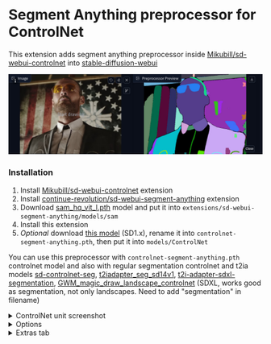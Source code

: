 # Segment Anything preprocessor for ControlNet

This extension adds segment anything preprocessor inside [Mikubill/sd-webui-controlnet](https://github.com/Mikubill/sd-webui-controlnet) into [stable-diffusion-webui](https://github.com/AUTOMATIC1111/stable-diffusion-webui)

![](images/preview.jpg)

### Installation

1. Install [Mikubill/sd-webui-controlnet](https://github.com/Mikubill/sd-webui-controlnet) extension
1. Install [continue-revolution/sd-webui-segment-anything](https://github.com/continue-revolution/sd-webui-segment-anything) extension
1. Download [sam_hq_vit_l.pth](https://huggingface.co/lkeab/hq-sam/resolve/main/sam_hq_vit_l.pth) model and put it into `extensions/sd-webui-segment-anything/models/sam`
1. Install this extension
1. *Optional* download [this model](https://huggingface.co/mfidabel/controlnet-segment-anything/raw/main/diffusion_pytorch_model.bin) (SD1.x), rename it into `controlnet-segment-anything.pth`, then put it into `models/ControlNet`

You can use this preprocessor with `controlnet-segment-anything.pth` controlnet model and also with regular segmentation controlnet and t2ia models [sd-controlnet-seg](https://huggingface.co/lllyasviel/sd-controlnet-seg), [t2iadapter_seg_sd14v1](https://huggingface.co/TencentARC/t2iadapter_seg_sd14v1), [t2i-adapter-sdxl-segmentation](https://huggingface.co/SargeZT/t2i-adapter-sdxl-segmentation), [GWM_magic_draw_landscape_controlnet](https://civitai.com/models/253564/gwmmagicdrawlandscapecontrolnet) (SDXL, works good as segmentation, not only landscapes. Need to add "segmentation" in filename)

<details>
<summary>ControlNet unit screenshot</summary>

![](images/unit.jpg)

</details>

<details>
<summary>Options</summary>

You can adjust Auto SAM options used in this module in the Segment Anything settings:

![](images/options.jpg)

</details>


<details>
<summary>Extras tab</summary>

You can also use this preprocessor inside Extras tab with my other extension [sd-webui-cn-in-extras-tab](https://github.com/light-and-ray/sd-webui-cn-in-extras-tab)

![](images/extras.jpg)

</details>


